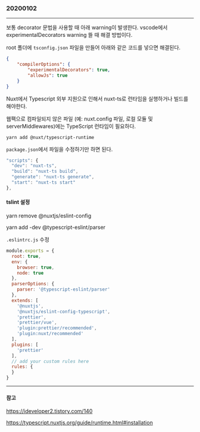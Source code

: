 ### 20200102
---

보통 decorator 문법을 사용할 때 아래 warning이 발생한다.
vscode에서 experimentalDecorators warning 뜰 때 해결 방법이다.

root 폴더에 `tsconfig.json` 파일을 만들어 아래와 같은 코드를 넣으면 해결된다.

```json
{
    "compilerOptions": {
        "experimentalDecorators": true,
        "allowJs": true
    }
}
```

Nuxt에서 Typescript 외부 지원으로 인해서 nuxt-ts로 런타임을 실행하거나 빌드를 해야한다.

웹팩으로 컴파일되지 않은 파일 (예: nuxt.config 파일, 로컬 모듈 및 serverMiddlewares)에는 TypeScript 런타임이 필요하다.

```
yarn add @nuxt/typescript-runtime
```

`package.json`에서 파일을 수정하기만 하면 된다.

```javascript
"scripts": {
  "dev": "nuxt-ts",
  "build": "nuxt-ts build",
  "generate": "nuxt-ts generate",
  "start": "nuxt-ts start"
},
```

#### tslint 설정

yarn remove @nuxtjs/eslint-config

yarn add -dev @typescript-eslint/parser

`.eslintrc.js` 수정

```javascript
module.exports = {
  root: true,
  env: {
    browser: true,
    node: true
  },
  parserOptions: {
    parser: '@typescript-eslint/parser'
  },
  extends: [
    '@nuxtjs',
    '@nuxtjs/eslint-config-typescript',
    'prettier',
    'prettier/vue',
    'plugin:prettier/recommended',
    'plugin:nuxt/recommended'
  ],
  plugins: [
    'prettier'
  ],
  // add your custom rules here
  rules: {
  }
}
```
---
#### 참고

https://ideveloper2.tistory.com/140

https://typescript.nuxtjs.org/guide/runtime.html#installation